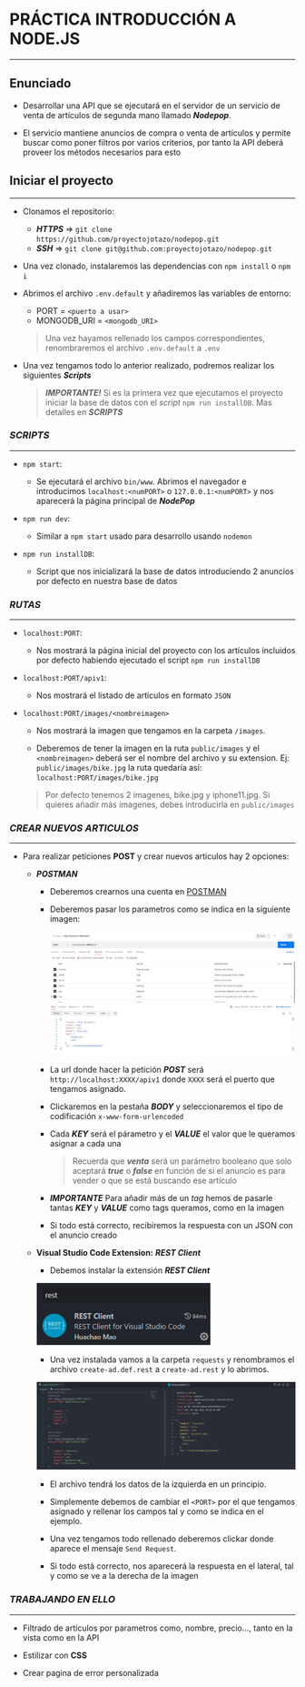 # PRÁCTICA INTRODUCCIÓN A NODE.JS
---

## Enunciado

- Desarrollar una API que se ejecutará en el servidor de un servicio de venta de artículos de segunda mano llamado ***Nodepop***.

- El servicio mantiene anuncios de compra o venta de artículos y permite buscar como poner filtros por varios criterios, por tanto la API deberá proveer los métodos necesarios para esto

## Iniciar el proyecto
---

- Clonamos el repositorio:

  - ***HTTPS*** => `git clone https://github.com/proyectojotazo/nodepop.git`
  - ***SSH*** => `git clone git@github.com:proyectojotazo/nodepop.git`

- Una vez clonado, instalaremos las dependencias con `npm install` o `npm i`

- Abrimos el archivo `.env.default` y añadiremos las variables de entorno:

  - PORT = `<puerto a usar>`
  - MONGODB_URI = `<mongodb_URI>`

  > Una vez hayamos rellenado los campos correspondientes, renombraremos el archivo `.env.default` a `.env`

- Una vez tengamos todo lo anterior realizado, podremos realizar los siguientes ***Scripts***

  > ***IMPORTANTE!*** Si es la primera vez que ejecutamos el proyecto iniciar la base de datos con el *script* `npm run installDB`. Mas detalles en ***SCRIPTS***

### ***SCRIPTS***
---

  - `npm start`: 

    - Se ejecutará el archivo `bin/www`. Abrimos el navegador e introducimos `localhost:<numPORT>` o `127.0.0.1:<numPORT>` y nos aparecerá la página principal de ***NodePop***
  
  - `npm run dev`:

    - Similar a `npm start` usado para desarrollo usando `nodemon`

  - `npm run installDB`:

    - Script que nos inicializará la base de datos introduciendo 2 anuncios por defecto en nuestra base de datos

### ***RUTAS***
---

- `localhost:PORT`:

  - Nos mostrará la página inicial del proyecto con los artículos incluidos por defecto habiendo ejecutado el script `npm run installDB`

- `localhost:PORT/apiv1`:

  - Nos mostrará el listado de artículos en formato `JSON`

- `localhost:PORT/images/<nombreimagen>`

  - Nos mostrará la imagen que tengamos en la carpeta `/images`.

  - Deberemos de tener la imagen en la ruta `public/images` y el `<nombreimagen>` deberá ser el nombre del archivo y su extension. Ej: `public/images/bike.jpg` la ruta quedaría así: `localhost:PORT/images/bike.jpg`

  > Por defecto tenemos 2 imagenes, bike.jpg y iphone11.jpg. Si quieres añadir más imagenes, debes introducirla en `public/images`

### ***CREAR NUEVOS ARTICULOS***
---

- Para realizar peticiones **POST** y crear nuevos articulos hay 2 opciones:

  - ***POSTMAN***

    - Deberemos crearnos una cuenta en [POSTMAN](https://www.postman.com)
    - Deberemos pasar los parametros como se indica en la siguiente imagen:

      ![POST EN POSTMAN](public/readme-imgs/post-format-postman.png)

    - La url donde hacer la petición ***POST*** será `http://localhost:XXXX/apiv1` donde `XXXX` será el puerto que tengamos asignado.

    - Clickaremos en la pestaña ***BODY*** y seleccionaremos el tipo de codificación `x-www-form-urlencoded`

    - Cada ***KEY*** será el párametro y el ***VALUE*** el valor que le queramos asignar a cada una

      > Recuerda que ***venta*** será un parámetro booleano que solo aceptará ***true*** o ***false*** en función de si el anuncio es para vender o que se está buscando ese artículo

    - ***IMPORTANTE*** Para añadir más de un *tag* hemos de pasarle tantas ***KEY*** y ***VALUE*** como tags queramos, como en la imagen

    - Si todo está correcto, recibiremos la respuesta con un JSON con el anuncio creado

  - **Visual Studio Code Extension:** ***REST Client***

    - Debemos instalar la extensión ***REST Client***
    
    ![REST CLIENT](public/readme-imgs/post-rest-client.png)

    - Una vez instalada vamos a la carpeta `requests` y renombramos el archivo `create-ad.def.rest` a `create-ad.rest` y lo abrimos.     

    ![REST CLIENT EXAMPLE](public/readme-imgs/rest-client-example.png)

    - El archivo tendrá los datos de la izquierda en un principio.

    - Simplemente debemos de cambiar el `<PORT>` por el que tengamos asignado y rellenar los campos tal y como se indica en el ejemplo.

    - Una vez tengamos todo rellenado deberemos clickar donde aparece el mensaje `Send Request`.

    - Si todo está correcto, nos aparecerá la respuesta en el lateral, tal y como se ve a la derecha de la imagen
    

### ***TRABAJANDO EN ELLO***
---

- Filtrado de articulos por parametros como, nombre, precio..., tanto en la vista como en la API

- Estilizar con **CSS**  

- Crear pagina de error personalizada

